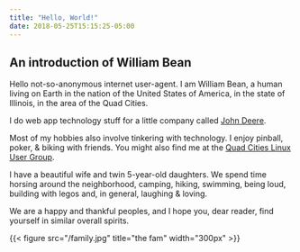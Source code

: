 ```yaml
---
title: "Hello, World!"
date: 2018-05-25T15:15:25-05:00
---
```


## An introduction of William Bean ##

Hello not-so-anonymous internet user-agent.  I am William Bean, a human living on Earth in the nation of the United States of America, in the state of Illinois, in the area of the Quad Cities.

I do web app technology stuff for a little company called [John Deere](http://www.deere.com).

Most of my hobbies also involve tinkering with technology.  I enjoy pinball, poker, & biking with friends.  You might also find me at the [Quad Cities Linux User Group](http://qclug.org).

I have a beautiful wife and twin 5-year-old daughters.  We spend time horsing around the neighborhood, camping, hiking, swimming, being loud, building with legos and, in general, laughing & loving. 

We are a happy and thankful peoples, and I hope you, dear reader, find yourself in similar overall spirits.

{{< figure src="/family.jpg" title="the fam" width="300px" >}}
